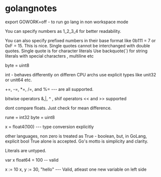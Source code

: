 # golangnotes

export GOWORK=off - to run go lang in non workspace mode

You can specify numbers as 1_2_3_4 for better readability.

You can also specify prefixed numbers in their base format like 0b111 = 7 or 0xF = 15. This is nice.
Single quotes cannot be interchanged with double quotes. Single quote is for character literals
Use backquote(`) for string literals with special characters , multiline etc

byte = uint8

int - behaves differently on differen CPU archs
use explicit types like unit32 or unit64 etc.

+=, -=, *=, /=, and %= --- are all supported.

bitwise operators &,|, ^ , shif operators << and >> supported

dont compare floats. Just check for mean difference.

rune = int32
byte = uint8

x = float4(100) --- type conversion explicitly

other languages, non zero is treated as True - boolean, but, in GoLang, explicit bool True alone is accepted.
Go's motto is simplicity and clarity.

Literals are untyped.

var x float64 = 100 -- valid

x := 10
x, y := 30, "hello" --- Valid, atleast one new variable on left side
